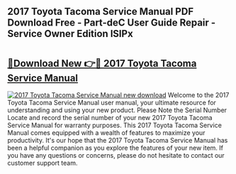 ## 2017 Toyota Tacoma Service Manual PDF Download Free - Part-deC User Guide Repair - Service Owner Edition lSlPx

# <h2><a href="http://bc47994.oget.top/?id=2017+Toyota+Tacoma+Service+Manual">🔗Download New 👉🔴 2017 Toyota Tacoma Service Manual</a></h2>

[![2017 Toyota Tacoma Service Manual new download](https://i.imgur.com/5g1atiW.png)](http://bc47994.oget.top/?id=2017+Toyota+Tacoma+Service+Manual)
Welcome to the 2017 Toyota Tacoma Service Manual user manual, your ultimate resource for understanding and using your new product. Please Note the Serial Number Locate and record the serial number of your new 2017 Toyota Tacoma Service Manual for warranty purposes. This 2017 Toyota Tacoma Service Manual comes equipped with a wealth of features to maximize your productivity. It's our hope that the 2017 Toyota Tacoma Service Manual has been a helpful companion as you explore the features of your new item. If you have any questions or concerns, please do not hesitate to contact our customer support team.
